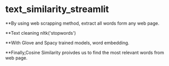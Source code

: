 # text_similarity_streamlit

**By using web scrapping method, extract all words form any web page.

**Text cleaning nltk('stopwords')

**With Glove and Spacy trained models, word embedding.

**Finally,Cosine Similarity proivdes us to find the most relevant words from web page.
